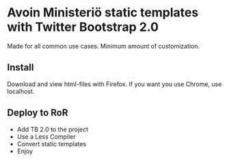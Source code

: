 Avoin Ministeriö static templates with Twitter Bootstrap 2.0
====================

Made for all common use cases. Minimum amount of customization.

Install
---------------------

Download and view html-files with Firefox. If you want you use Chrome, use localhost.

Deploy to RoR
---------------------

* Add TB 2.0 to the project
* Use a Less Compiler
* Convert static templates
* Enjoy

